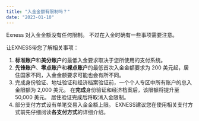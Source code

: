 ```yaml
---
title: "入金金额有限制吗？"
date: "2023-01-10"
---
```


<Ads></Ads> 

Exness 对入金金额没有任何限制。 不过在入金时确有一些事项需要注意。

让EXNESS带您了解相关事项：

1. **标准账户**和**美分账户**的最低入金要求取决于您所使用的支付系统。
2. **先锋账户**、**零点账户**和**裸点账户**的最低首次入金金额要求为 200 美元起，居住国家不同，入金金额要求可能也会有所不同。
3. 完成身份验证、地址验证和经济档案验证前，一个个人专区中所有账户的总入金限额为 2,000 美元。 在**完成**身份验证和经济档案后，该限额将提升至 50,000 美元。 居住验证完成后将取消入金限制。
4. 部分支付方式设有单笔交易入金金额上限。 EXNESS建议您在使用相关支付方式前先仔细阅读**各支付方式**的详细介绍。
